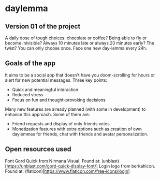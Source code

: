 # daylemma

## Version 01 of the project

A daily dose of tough choices: chocolate or coffee? Being able to fly or become inivisible? Always 10 minutes late or always 20 minutes early?
The twist? You can only choose once. Face one new day-lemma every 24h.

## Goals of the app

It aims to be a social app that doesn't have you doom-scrolling for hours or alert for new potential messages. Three key points:

- Quick and meaningful interaction
- Reduced stress
- Focus on fun and thought-provoking decisions

Many new features are already planned (with some in development) to enhance this approach. Some of them are:

- Friend requests and display of only friends votes.
- Monetization features with extra options such as creation of own daylemmas for friends, chat with friends and avatar personalization.

## Open resources used

Font Gord Quick from Nirmana Visual. Found at: (unblast)[https://unblast.com/gord-quick-display-font/]
Login logo from berkahicon. Found at: (flaticon)[https://www.flaticon.com/free-icons/login]
